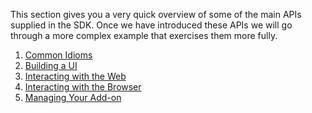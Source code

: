 This section gives you a very quick overview of some of the main APIs supplied
in the SDK. Once we have introduced these APIs we will go through a more
complex example that exercises them more fully.

1. [Common Idioms](#guide/api-idioms)
2. [Building a UI](#guide/api-ui)
3. [Interacting with the Web](#guide/api-web)
4. [Interacting with the Browser](#guide/api-browser)
5. [Managing Your Add-on](#guide/api-managing)
